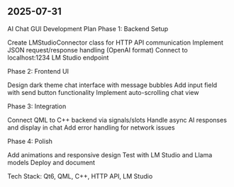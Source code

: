 ## 2025-07-31
AI Chat GUI Development Plan
Phase 1: Backend Setup

Create LMStudioConnector class for HTTP API communication
Implement JSON request/response handling (OpenAI format)
Connect to localhost:1234 LM Studio endpoint

Phase 2: Frontend UI

Design dark theme chat interface with message bubbles
Add input field with send button functionality
Implement auto-scrolling chat view

Phase 3: Integration

Connect QML to C++ backend via signals/slots
Handle async AI responses and display in chat
Add error handling for network issues

Phase 4: Polish

Add animations and responsive design
Test with LM Studio and Llama models
Deploy and document

Tech Stack: Qt6, QML, C++, HTTP API, LM Studio